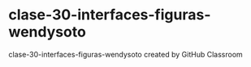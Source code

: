 # clase-30-interfaces-figuras-wendysoto
clase-30-interfaces-figuras-wendysoto created by GitHub Classroom
